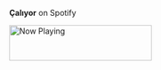 **Çalıyor** on Spotify

<a href="https://githubspotify-neon.vercel.app.vercel.app/now-playing?open">
    <img src="https://githubspotify-neon.vercel.app/now-playing" width="256" height="64" alt="Now Playing">
</a>

